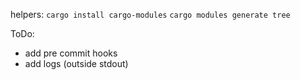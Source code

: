 helpers:
`cargo install cargo-modules`
`cargo modules generate tree`

ToDo:
- add pre commit hooks
- add logs (outside stdout)